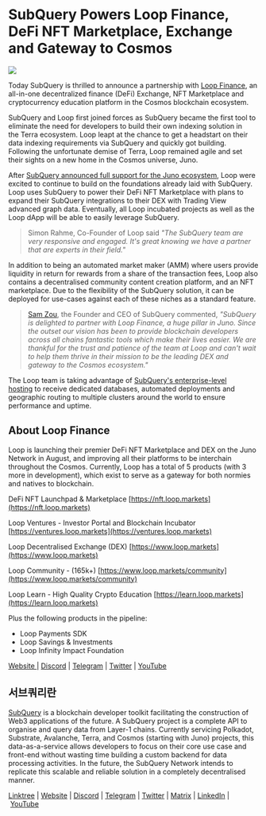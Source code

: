 # SubQuery Powers Loop Finance, DeFi NFT Marketplace, Exchange and Gateway to Cosmos

![](https://miro.medium.com/max/700/0*1YBuIhMuaf795mdy)

Today SubQuery is thrilled to announce a partnership with [Loop Finance](https://www.loop.markets/), an all-in-one decentralized finance (DeFi) Exchange, NFT Marketplace and cryptocurrency education platform in the Cosmos blockchain ecosystem.

SubQuery and Loop first joined forces as SubQuery became the first tool to eliminate the need for developers to build their own indexing solution in the Terra ecosystem. Loop leapt at the chance to get a headstart on their data indexing requirements via SubQuery and quickly got building. Following the unfortunate demise of Terra, Loop remained agile and set their sights on a new home in the Cosmos universe, Juno.

After [SubQuery announced full support for the Juno ecosystem](../blogs/20220609-juno-cosmos.md), Loop were excited to continue to build on the foundations already laid with SubQuery. Loop uses SubQuery to power their DeFi NFT Marketplace with plans to expand their SubQuery integrations to their DEX with Trading View advanced graph data. Eventually, all Loop incubated projects as well as the Loop dApp will be able to easily leverage SubQuery.

> Simon Rahme, Co-Founder of Loop said _"The SubQuery team are very responsive and engaged. It's great knowing we have a partner that are experts in their field."_

In addition to being an automated market maker (AMM) where users provide liquidity in return for rewards from a share of the transaction fees, Loop also contains a decentralised community content creation platform, and an NFT marketplace. Due to the flexibility of the SubQuery solution, it can be deployed for use-cases against each of these niches as a standard feature.

> [Sam Zou](https://twitter.com/zoujialiu), the Founder and CEO of SubQuery commented, *"SubQuery is delighted to partner with Loop Finance, a huge pillar in Juno. Since the outset our vision has been to provide blockchain developers across all chains fantastic tools which make their lives easier. We are thankful for the trust and patience of the team at Loop and can't wait to help them thrive in their mission to be the leading DEX and gateway to the Cosmos ecosystem."*

The Loop team is taking advantage of [SubQuery's enterprise-level hosting](../blogs/20211228-enterprise-hosted.md) to receive dedicated databases, automated deployments and geographic routing to multiple clusters around the world to ensure performance and uptime.

## About Loop Finance

Loop is launching their premier DeFi NFT Marketplace and DEX on the Juno Network in August, and improving all their platforms to be interchain throughout the Cosmos. Currently, Loop has a total of 5 products (with 3 more in development), which exist to serve as a gateway for both normies and natives to blockchain.

DeFi NFT Launchpad & Marketplace [https://nft.loop.markets](https://nft.loop.markets)

Loop Ventures - Investor Portal and Blockchain Incubator [https://ventures.loop.markets](https://ventures.loop.markets)

Loop Decentralised Exchange (DEX) [https://www.loop.markets](https://www.loop.markets)

Loop Community - (165k+) [https://www.loop.markets/community](https://www.loop.markets/community)

Loop Learn - High Quality Crypto Education [https://learn.loop.markets](https://learn.loop.markets)

Plus the following products in the pipeline:

- Loop Payments SDK
- Loop Savings & Investments
- Loop Infinity Impact Foundation

[Website ](https://www.loop.markets/)| [Discord](https://discord.com/invite/loopfinance) | [Telegram](https://t.me/loopfinance) | [Twitter](https://twitter.com/loop_finance) | [YouTube](https://www.youtube.com/channel/UCecsvrIVwT-bgy6-lDIEBTQ)

## 서브쿼리란

[SubQuery](https://subquery.network/) is a blockchain developer toolkit facilitating the construction of Web3 applications of the future. A SubQuery project is a complete API to organise and query data from Layer-1 chains. Currently servicing Polkadot, Substrate, Avalanche, Terra, and Cosmos (starting with Juno) projects, this data-as-a-service allows developers to focus on their core use case and front-end without wasting time building a custom backend for data processing activities. In the future, the SubQuery Network intends to replicate this scalable and reliable solution in a completely decentralised manner.

​​[Linktree](https://linktr.ee/subquerynetwork) | [Website](https://subquery.network/) | [Discord](https://discord.com/invite/78zg8aBSMG) | [Telegram](https://t.me/subquerynetwork) | [Twitter](https://twitter.com/subquerynetwork) | [Matrix](https://matrix.to/#/#subquery:matrix.org) | [LinkedIn](https://www.linkedin.com/company/subquery) | [YouTube](https://www.youtube.com/channel/UCi1a6NUUjegcLHDFLr7CqLw)
